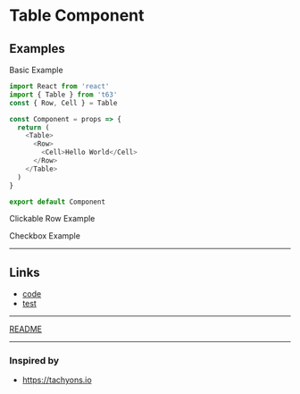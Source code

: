 # Table Component

## Examples

Basic Example

```js
import React from 'react'
import { Table } from 't63'
const { Row, Cell } = Table

const Component = props => {
  return (
    <Table>
      <Row>
        <Cell>Hello World</Cell>
      </Row>
    </Table>
  )
}

export default Component
```

Clickable Row Example

Checkbox Example

---

## Links

* [code](index.js)
* [test](test.js)

---

[README](../../README.md)

---

### Inspired by

* https://tachyons.io
